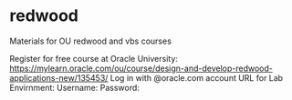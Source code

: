 # redwood
Materials for OU redwood and vbs courses

Register for free course at Oracle University: https://mylearn.oracle.com/ou/course/design-and-develop-redwood-applications-new/135453/
Log in with @oracle.com account
URL for Lab Envirnment:
Username:
Password:
